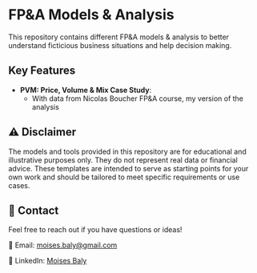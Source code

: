 # FP&A Models & Analysis

This repository contains different FP&A models & analysis to better understand ficticious business situations and help decision making.

## Key Features

- **PVM: Price, Volume & Mix Case Study**:
  - With data from Nicolas Boucher FP&A course, my version of the analysis 
  
## ⚠️ **Disclaimer**
The models and tools provided in this repository are for educational and illustrative purposes only. They do not represent real data or financial advice. These templates are intended to serve as starting points for your own work and should be tailored to meet specific requirements or use cases.

## 📝 **Contact**

Feel free to reach out if you have questions or ideas!

📧 Email: moises.baly@gmail.com

💼 LinkedIn: [Moises Baly](https://linkedin.com/in/moises-baly)
